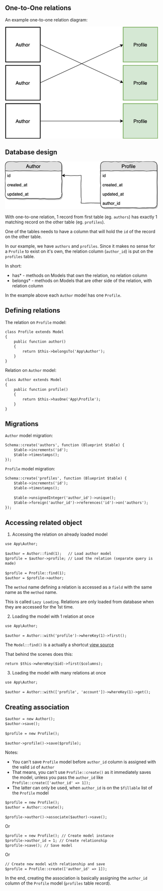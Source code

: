 ## One-to-One relations

An example one-to-one relation diagram:

![Graph](./../resources/img/one-to-one.png)

## Database design

![](./../resources/img/one-to-one-database.png)

With one-to-one relation, 1 record from first table (eg. `authors`) has exactly 1 matching record on the other table (eg. `profiles`).

One of the tables needs to have a column that will hold the `id` of the record on the other table.

In our example, we have `authors` and `profiles`. Since it makes no sense for a `Profile` to exist on it's own, the relation column (`author_id`) is put on the `profiles` table.

In short:

* has* - methods on Models that own the relation, no relation column
* belongs* - methods on Models that are other side of the relation, with relation column

In the example above each `Author` model has one `Profile`.

## Defining relations

The relation on `Profile` model:

```
class Profile extends Model
{
    public function author()
    {
        return $this->belongsTo('App\Author');
    }
}
```

Relation on `Author` model:

```
class Author extends Model
{
    public function profile()
    {
        return $this->hasOne('App\Profile');
    }
}
```

## Migrations

`Author` model migration:

```
Schema::create('authors', function (Blueprint $table) {
    $table->increments('id');
    $table->timestamps();
});
```

`Profile` model migration:

```
Schema::create('profiles', function (Blueprint $table) {
    $table->increments('id');
    $table->timestamps();

    $table->unsignedInteger('author_id')->unique();
    $table->foreign('author_id')->references('id')->on('authors');
});
```        

## Accessing related object

1) Accessing the relation on already loaded model

```
use App\Author;

$author = Author::find(1);   // Load author model
$profile = $author->profile; // Load the relation (separate query is made)

$profile = Profile::find(1);
$author = $profile->author;
```

The `method` name defining a relation is accessed as a `field` with the same name as the `method` name.

This is called `Lazy Loading`. Relations are only loaded from database when they are accessed for the 1st time.

2) Loading the model with 1 relation at once

```
use App\Author;

$author = Author::with('profile')->whereKey(1)->first();
```

The `Model::find()` is a actually a shortcut [view source](https://github.com/laravel/framework/blob/5.7/src/Illuminate/Database/Eloquent/Builder.php#L323)

That behind the scenes does this:

```
return $this->whereKey($id)->first($columns);
```

3) Loading the model with many relations at once

```
use App\Author;

$author = Author::with(['profile', 'account'])->whereKey(1)->get();
```

## Creating association

```
$author = new Author();
$author->save();

$profile = new Profile();

$author->profile()->save($profile);
```

Notes:

- You can't save `Profile` model before `author_id` column is assigned with the valid `id` of `Author`
- That means, you can't use `Profile::create()` as it immediately saves the model, unless you pass the `author_id` like `Profile::create(['author_id' => 1]);`
- The latter can only be used, when `author_id` is on the `$fillable` list of the `Profile` model

```
$profile = new Profile();
$author = Author::create();

$profile->author()->associate($author)->save();
```

Or

```
$profile = new Profile(); // Create model instance
$profile->author_id = 1; // Create relationship
$profile->save(); // Save model
```

Or

```
// Create new model with relationship and save
$profile = Profile::create(['author_id' => 1]);
```

In the end, creating the association is basically assigning the `author_id` column of the `Profile` model (`profiles` table record).
